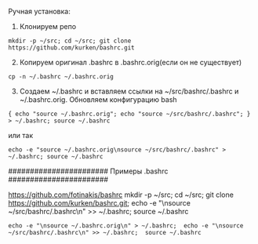 Ручная установка:

1. Клонируем репо

`mkdir -p ~/src; cd ~/src; git clone https://github.com/kurken/bashrc.git`

2. Копируем оригинал .bashrc в .bashrc.orig(если он не существует)

`cp -n ~/.bashrc ~/.bashrc.orig`

3. Создаем ~/.bashrc и вставляем ссылки на ~/src/bashrc/.bashrc и ~/.bashrc.orig. Обновляем конфигурацию bash


`{ echo "source ~/.bashrc.orig"; echo "source ~/src/bashrc/.bashrc"; } > ~/.bashrc; source ~/.bashrc`

или так

`echo -e "source ~/.bashrc.orig\nsource ~/src/bashrc/.bashrc" > ~/.bashrc; source ~/.bashrc`





####################### Примеры .bashrc  #######################
   
https://github.com/fotinakis/bashrc
mkdir -p ~/src; cd ~/src; git clone https://github.com/kurken/bashrc.git; echo -e "\nsource ~/src/bashrc/.bashrc\n" >> ~/.bashrc; source ~/.bashrc

`echo -e "\nsource ~/.bashrc.orig\n" > ~/.bashrc;  echo -e "\nsource ~/src/bashrc/.bashrc\n" >> ~/.bashrc;  source ~/.bashrc`

